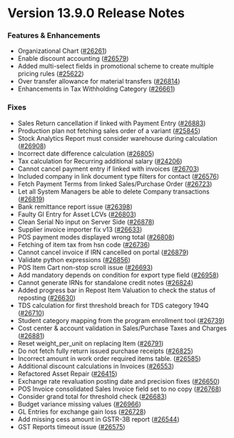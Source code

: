 # Version 13.9.0 Release Notes

### Features & Enhancements
- Organizational Chart ([#26261](https://github.com/frappe/draerp/pull/26261))
- Enable discount accounting ([#26579](https://github.com/frappe/draerp/pull/26579))
- Added multi-select fields in promotional scheme to create multiple pricing rules ([#25622](https://github.com/frappe/draerp/pull/25622))
- Over transfer allowance for material transfers ([#26814](https://github.com/frappe/draerp/pull/26814))
- Enhancements in Tax Withholding Category ([#26661](https://github.com/frappe/draerp/pull/26661))

### Fixes
- Sales Return cancellation if linked with Payment Entry ([#26883](https://github.com/frappe/draerp/pull/26883))
- Production plan not fetching sales order of a variant ([#25845](https://github.com/frappe/draerp/pull/25845))
- Stock Analytics Report must consider warehouse during calculation ([#26908](https://github.com/frappe/draerp/pull/26908))
- Incorrect date difference calculation ([#26805](https://github.com/frappe/draerp/pull/26805))
- Tax calculation for Recurring additional salary ([#24206](https://github.com/frappe/draerp/pull/24206))
- Cannot cancel payment entry if linked with invoices ([#26703](https://github.com/frappe/draerp/pull/26703))
- Included company in link document type filters for contact ([#26576](https://github.com/frappe/draerp/pull/26576))
- Fetch Payment Terms from linked Sales/Purchase Order ([#26723](https://github.com/frappe/draerp/pull/26723))
- Let all System Managers be able to delete Company transactions ([#26819](https://github.com/frappe/draerp/pull/26819))
- Bank remittance report issue ([#26398](https://github.com/frappe/draerp/pull/26398))
- Faulty Gl Entry for Asset LCVs ([#26803](https://github.com/frappe/draerp/pull/26803))
- Clean Serial No input on Server Side ([#26878](https://github.com/frappe/draerp/pull/26878))
- Supplier invoice importer fix v13 ([#26633](https://github.com/frappe/draerp/pull/26633))
- POS payment modes displayed wrong total ([#26808](https://github.com/frappe/draerp/pull/26808))
- Fetching of item tax from hsn code ([#26736](https://github.com/frappe/draerp/pull/26736))
- Cannot cancel invoice if IRN cancelled on portal ([#26879](https://github.com/frappe/draerp/pull/26879))
- Validate python expressions ([#26856](https://github.com/frappe/draerp/pull/26856))
- POS Item Cart non-stop scroll issue ([#26693](https://github.com/frappe/draerp/pull/26693))
- Add mandatory depends on condition for export type field ([#26958](https://github.com/frappe/draerp/pull/26958))
- Cannot generate IRNs for standalone credit notes ([#26824](https://github.com/frappe/draerp/pull/26824))
- Added progress bar in Repost Item Valuation to check the status of reposting ([#26630](https://github.com/frappe/draerp/pull/26630))
- TDS calculation for first threshold breach for TDS category 194Q ([#26710](https://github.com/frappe/draerp/pull/26710))
- Student category mapping from the program enrollment tool ([#26739](https://github.com/frappe/draerp/pull/26739))
- Cost center & account validation in Sales/Purchase Taxes and Charges ([#26881](https://github.com/frappe/draerp/pull/26881))
- Reset weight_per_unit on replacing Item ([#26791](https://github.com/frappe/draerp/pull/26791))
- Do not fetch fully return issued purchase receipts ([#26825](https://github.com/frappe/draerp/pull/26825))
- Incorrect amount in work order required items table.  ([#26585](https://github.com/frappe/draerp/pull/26585))
- Additional discount calculations in Invoices ([#26553](https://github.com/frappe/draerp/pull/26553))
- Refactored Asset Repair ([#26415](https://github.com/frappe/draerp/pull/25798))
- Exchange rate revaluation posting date and precision fixes ([#26650](https://github.com/frappe/draerp/pull/26650))
- POS Invoice consolidated Sales Invoice field set to no copy ([#26768](https://github.com/frappe/draerp/pull/26768))
- Consider grand total for threshold check ([#26683](https://github.com/frappe/draerp/pull/26683))
- Budget variance missing values ([#26966](https://github.com/frappe/draerp/pull/26966))
- GL Entries for exchange gain loss ([#26728](https://github.com/frappe/draerp/pull/26728))
- Add missing cess amount in GSTR-3B report ([#26544](https://github.com/frappe/draerp/pull/26544))
- GST Reports timeout issue ([#26575](https://github.com/frappe/draerp/pull/26575))